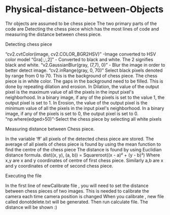 # Physical-distance-between-Objects
Thr objects are assumed to be chess piece
The two primary parts of the code are 
Detecting the chess piece which has the most lines of code and
measuring the distance between chess piece.



Detecting chess piece

“cv2.cvtColor(image, cv2.COLOR_BGR2HSV)” -Image converted to HSV color model 
“Gra[:,:,2]” - Converted to black and white. The 2 signifies black and white.
“v2.GaussianBlur(gray, (7,7), 0)” - Blur the image in order to better detect image.
“cv2.inRange(gray, 0, 70)” Select black pixels denoted by range from 0 to 70. This is the background of chess piece. The chess piece is in white color.
The gaps in the background need to be filled. This is done by repeating dilation and erosion. In Dilation, the value of the output pixel is the maximum value of all the pixels in the input pixel's neighborhood. In a binary image, if any of the pixels is set to the value 1, the output pixel is set to 1. In Erosion, the value of the output pixel is the minimum value of all the pixels in the input pixel's neighborhood. In a binary image, if any of the pixels is set to 0, the output pixel is set to 0.
“np.where(edged>50)”-Select the chess piece by selecting all white pixels





Measuring distance between Chess piece.

 In the variable ‘ff’ all pixels of the detected chess piece are stored.
 The average of all pixels of chess piece is found by using the mean function to find the centre of the chess piece
 The distance is found by using Euclidian distance formula. 
               dist((x, y), (a, b)) = Squareroot((x - a)² + (y - b)²)
            Where x,y are x and y coordinates of centre of first chess piece. Similarly a,b are x and y coordinates of centre of second chess piece.





Executing the file

In the first line of newCalibrate file , you will need to set the distance between chess pieces of two images. This is needed to calibrate the camera each time camera position is changed
When you calibrate , new file called donotdelete.txt will be generated.
Then run calculate file. The distance will be shown :)
